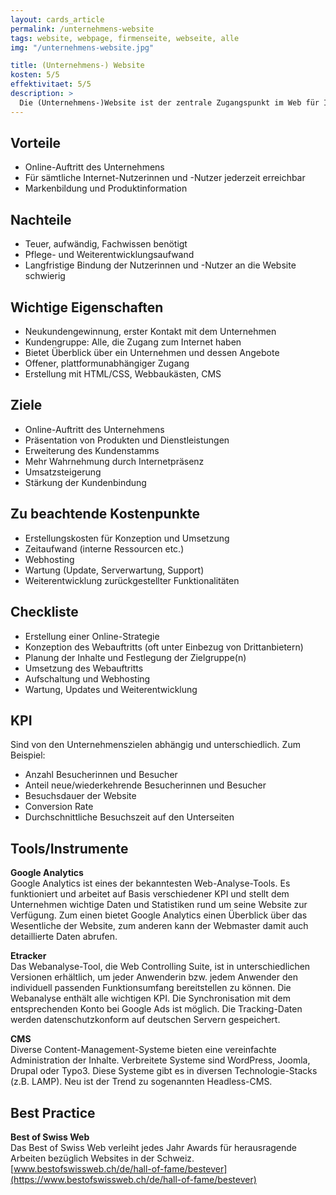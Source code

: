 ```yaml
---
layout: cards_article
permalink: /unternehmens-website
tags: website, webpage, firmenseite, webseite, alle
img: "/unternehmens-website.jpg"

title: (Unternehmens-) Website
kosten: 5/5
effektivitaet: 5/5
description: >
  Die (Unternehmens-)Website ist der zentrale Zugangspunkt im Web für Informationen zu einem Unternehmen und seinen Produkten. Oft ist die Website die erste Adresse für die Kontaktaufnahme. Sie bezeichnet einen kompletten Unternehmensauftritt im Web. Eine Website ist über eine Domain erreichbar und besteht aus mehreren Webseiten, die durch eine Navigation angesteuert werden. Je nachdem, was mit der Website erreicht werden soll, dient ihr Content zur Information, zur Interessentengewinnung oder als Absatzkanal und spricht somit jeweils andere Zielgruppen an. Die Website enthält diverse Subaspekte wie Landingpages, einen Online-Shop oder den Zugang zu einem Stellenportal.
---
```


## Vorteile

- Online-Auftritt des Unternehmens
- Für sämtliche Internet-Nutzerinnen und -Nutzer jederzeit erreichbar
- Markenbildung und Produktinformation

## Nachteile

- Teuer, aufwändig, Fachwissen benötigt
- Pflege- und Weiterentwicklungsaufwand
- Langfristige Bindung der Nutzerinnen und -Nutzer an die Website schwierig

## Wichtige Eigenschaften

- Neukundengewinnung, erster Kontakt mit dem Unternehmen
- Kundengruppe: Alle, die Zugang zum Internet haben
- Bietet Überblick über ein Unternehmen und dessen Angebote
- Offener, plattformunabhängiger Zugang
- Erstellung mit HTML/CSS, Webbaukästen, CMS

## Ziele

- Online-Auftritt des Unternehmens
- Präsentation von Produkten und Dienstleistungen
- Erweiterung des Kundenstamms
- Mehr Wahrnehmung durch Internetpräsenz
- Umsatzsteigerung
- Stärkung der Kundenbindung

## Zu beachtende Kostenpunkte

- Erstellungskosten für Konzeption und Umsetzung
- Zeitaufwand (interne Ressourcen etc.)
- Webhosting
- Wartung (Update, Serverwartung, Support)
- Weiterentwicklung zurückgestellter Funktionalitäten

## Checkliste

- Erstellung einer Online-Strategie
- Konzeption des Webauftritts (oft unter Einbezug von Drittanbietern)
- Planung der Inhalte und Festlegung der Zielgruppe(n)
- Umsetzung des Webauftritts
- Aufschaltung und Webhosting
- Wartung, Updates und Weiterentwicklung

## KPI

Sind von den Unternehmenszielen abhängig und unterschiedlich. Zum Beispiel:

- Anzahl Besucherinnen und Besucher
- Anteil neue/wiederkehrende Besucherinnen und Besucher
- Besuchsdauer der Website
- Conversion Rate
- Durchschnittliche Besuchszeit auf den Unterseiten

## Tools/Instrumente

**Google Analytics**  
Google Analytics ist eines der bekanntesten Web-Analyse-Tools. Es funktioniert und arbeitet auf Basis verschiedener KPI und stellt dem Unternehmen wichtige Daten und Statistiken rund um seine Website zur Verfügung. Zum einen bietet Google Analytics einen Überblick über das Wesentliche der Website, zum anderen kann der Webmaster damit auch detaillierte Daten abrufen.

**Etracker**  
Das Webanalyse-Tool, die Web Controlling Suite, ist in unterschiedlichen Versionen erhältlich, um jeder Anwenderin bzw. jedem Anwender den individuell passenden Funktionsumfang bereitstellen zu können. Die Webanalyse enthält alle wichtigen KPI. Die Synchronisation mit dem entsprechenden Konto bei Google Ads ist möglich. Die Tracking-Daten werden datenschutzkonform auf deutschen Servern gespeichert.

**CMS**  
Diverse Content-Management-Systeme bieten eine vereinfachte Administration der Inhalte. Verbreitete Systeme sind WordPress, Joomla, Drupal oder Typo3. Diese Systeme gibt es in diversen Technologie-Stacks (z.B. LAMP). Neu ist der Trend zu sogenannten Headless-CMS.

## Best Practice

**Best of Swiss Web**  
Das Best of Swiss Web verleiht jedes Jahr Awards für herausragende Arbeiten bezüglich Websites in der Schweiz.  
[www.bestofswissweb.ch/de/hall-of-fame/bestever](https://www.bestofswissweb.ch/de/hall-of-fame/bestever)
